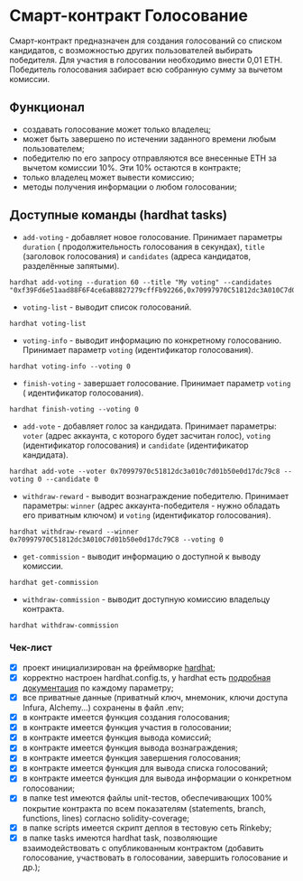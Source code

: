 # Смарт-контракт Голосование

Смарт-контракт предназначен для создания голосований со списком кандидатов, с
возможностью других пользователей выбирать победителя. Для участия в голосовании
необходимо внести 0,01 ETH. Победитель голосования забирает всю собранную сумму
за вычетом комиссии.

## Функционал

- создавать голосование может только владелец;
- может быть завершено по истечении заданного времени любым пользователем;
- победителю по его запросу отправляются все внесенные ETH за вычетом комиссии
  10%. Эти 10% остаются в контракте;
- только владелец может вывести комиссию;
- методы получения информации о любом голосовании;

## Доступные команды (hardhat tasks)

- `add-voting` - добавляет новое голосование. Принимает параметры `duration` (
  продолжительность голосования в секундах), `title` (заголовок голосования)
  и `candidates` (адреса кандидатов, разделённые запятыми).

```
hardhat add-voting --duration 60 --title "My voting" --candidates "0xf39Fd6e51aad88F6F4ce6aB8827279cffFb92266,0x70997970C51812dc3A010C7d01b50e0d17dc79C8,0x3C44CdDdB6a900fa2b585dd299e03d12FA4293BC"
```

- `voting-list` - выводит список голосований.

```
hardhat voting-list
```

- `voting-info` - выводит информацию по конкретному голосованию. Принимает
  параметр `voting` (идентификатор голосования).

```
hardhat voting-info --voting 0
```

- `finish-voting` - завершает голосование. Принимает параметр `voting` (
  идентификатор голосования).

```
hardhat finish-voting --voting 0
```

- `add-vote` - добавляет голос за кандидата. Принимает параметры: `voter` (адрес
  аккаунта, с которого будет засчитан голос), `voting` (идентификатор
  голосования) и `candidate` (идентификатор кандидата).

```
hardhat add-vote --voter 0x70997970c51812dc3a010c7d01b50e0d17dc79c8 --voting 0 --candidate 0
```

- `withdraw-reward` - выводит вознаграждение победителю. Принимает
  параметры: `winner` (адрес аккаунта-победителя - нужно обладать его приватным
  ключом) и `voting` (идентификатор голосования).

```
hardhat withdraw-reward --winner 0x70997970C51812dc3A010C7d01b50e0d17dc79C8 --voting 0
```

- `get-commission` - выводит информацию о доступной к выводу комиссии.

```
hardhat get-commission
```

- `withdraw-commission` - выводит доступную комиссию владельцу контракта.

```
hardhat withdraw-commission
```

### Чек-лист

- [x] проект инициализирован на фреймворке [hardhat](https://hardhat.org/);
- [x] корректно настроен hardhat.config.ts, у hardhat
  есть [подробная документация](https://hardhat.org/config/) по каждому
  параметру;
- [x] все приватные данные (приватный ключ, мнемоник, ключи доступа Infura,
  Alchemy...) сохранены в файл .env;
- [x] в контракте имеется функция создания голосования;
- [x] в контракте имеется функция участия в голосовании;
- [x] в контракте имеется функция вывода комиссий;
- [x] в контракте имеется функция вывода вознаграждения;
- [x] в контракте имеется функция завершения голосования;
- [x] в контракте имеется функция для вывода списка голосований;
- [x] в контракте имеется функция для вывода информации о конкретном
  голосовании;
- [x] в папке test имеются файлы unit-тестов, обеспечивающих 100% покрытие
  контракта по всем показателям (statements, branch, functions, lines) согласно
  solidity-coverage;
- [x] в папке scripts имеется скрипт деплоя в тестовую сеть Rinkeby;
- [x] в папке tasks имеются hardhat task, позволяющие взаимодействовать с
  опубликованным контрактом (добавить голосование, участвовать в голосовании,
  завершить голосование и др.);
